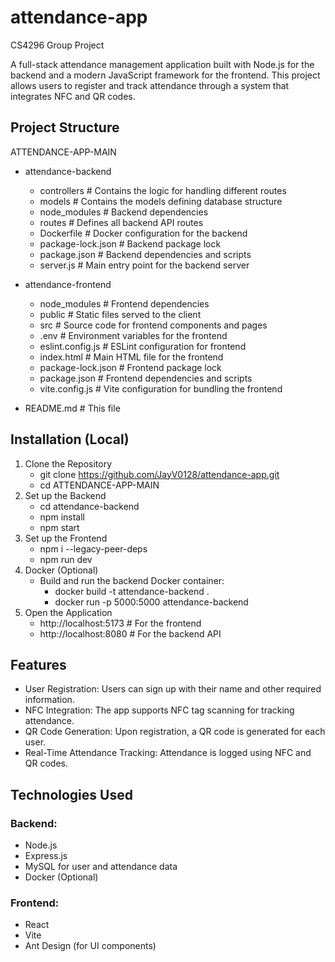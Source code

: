 # attendance-app
CS4296 Group Project

A full-stack attendance management application built with Node.js for the backend and a modern JavaScript framework for the frontend. This project allows users to register and track attendance through a system that integrates NFC and QR codes.

## Project Structure
ATTENDANCE-APP-MAIN
- attendance-backend
   - controllers        # Contains the logic for handling different routes
   - models             # Contains the models defining database structure
   - node_modules       # Backend dependencies
   - routes             # Defines all backend API routes
   - Dockerfile         # Docker configuration for the backend
   - package-lock.json  # Backend package lock
   - package.json       # Backend dependencies and scripts
   - server.js          # Main entry point for the backend server

- attendance-frontend
   - node_modules       # Frontend dependencies
   - public             # Static files served to the client
   - src                # Source code for frontend components and pages
   - .env               # Environment variables for the frontend
   - eslint.config.js   # ESLint configuration for frontend
   - index.html         # Main HTML file for the frontend
   - package-lock.json  # Frontend package lock
   - package.json       # Frontend dependencies and scripts
   - vite.config.js     # Vite configuration for bundling the frontend

- README.md             # This file

## Installation (Local)
1. Clone the Repository
   - git clone https://github.com/JayV0128/attendance-app.git
   - cd ATTENDANCE-APP-MAIN
2. Set up the Backend
   - cd attendance-backend
   - npm install
   - npm start
3. Set up the Frontend
   - npm i --legacy-peer-deps
   - npm run dev
4. Docker (Optional)
   - Build and run the backend Docker container:
      - docker build -t attendance-backend .
      - docker run -p 5000:5000 attendance-backend
5. Open the Application
   - http://localhost:5173  # For the frontend
   - http://localhost:8080  # For the backend API


## Features
- User Registration: Users can sign up with their name and other required information.
- NFC Integration: The app supports NFC tag scanning for tracking attendance.
- QR Code Generation: Upon registration, a QR code is generated for each user.
- Real-Time Attendance Tracking: Attendance is logged using NFC and QR codes.

## Technologies Used
### Backend:
- Node.js
- Express.js
- MySQL for user and attendance data
- Docker (Optional)
### Frontend:
- React
- Vite
- Ant Design (for UI components)
